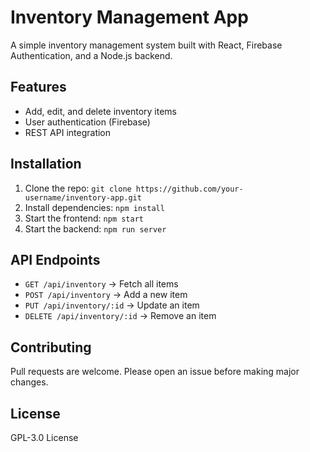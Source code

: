 # Inventory Management App
A simple inventory management system built with React, Firebase Authentication, and a Node.js backend.

## Features
- Add, edit, and delete inventory items
- User authentication (Firebase)
- REST API integration

## Installation
1. Clone the repo: `git clone https://github.com/your-username/inventory-app.git`
2. Install dependencies: `npm install`
3. Start the frontend: `npm start`
4. Start the backend: `npm run server`

## API Endpoints
- `GET /api/inventory` → Fetch all items
- `POST /api/inventory` → Add a new item
- `PUT /api/inventory/:id` → Update an item
- `DELETE /api/inventory/:id` → Remove an item

## Contributing
Pull requests are welcome. Please open an issue before making major changes.

## License
GPL-3.0 License
